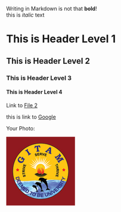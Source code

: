 Writing in Markdown is not that __bold__!  
 this is *italic* text


# This is Header Level 1  
## This is Header Level 2
### This is Header Level 3
#### This is Header Level 4      

Link to  [File 2](File2.md)

this is link to [Google](https://www.google.co.in)

Your Photo:

![GITAM](gitam-logo1.jpg)